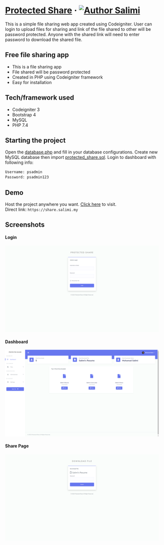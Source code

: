 # [Protected Share](https://share.salimi.my) &middot; [![Author Salimi](https://img.shields.io/badge/Author-Salimi-%3C%3E)](https://www.linkedin.com/in/mohamad-salimi/)

This is a simple file sharing web app created using Codeigniter. User can login to upload files for sharing and link of the file shared to other will be password protected. Anyone with the shared link will need to enter password to download the shared file.

## Free file sharing app

- This is a file sharing app
- File shared will be password protected
- Created in PHP using Codeigniter framework
- Easy for installation

## Tech/framework used

- Codeigniter 3
- Bootstrap 4
- MySQL
- PHP 7.4

## Starting the project

Open the [database.php](/application/config/database.php) and fill in your database configurations. Create new MySQL database then import [protected_share.sql](/protected_share.sql). Login to dashboard with following info:

```bash
Username: psadmin
Password: psadmin123
```

## Demo

Host the project anywhere you want. [Click here](https://share.salimi.my) to visit.
<br>
Direct link: `https://share.salimi.my`

## Screenshots

#### Login

![Login](/screenshots/screenshot-1.png)

#### Dashboard

![Dashboard](/screenshots/screenshot-2.png)

#### Share Page

![Share Page](/screenshots/screenshot-3.png)
